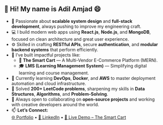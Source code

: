## 👋 Hi! My name is **Adil Amjad** 😄  

- 👀 Passionate about **scalable system design** and **full-stack development**, always pushing to improve my engineering craft.  
- 💻 I build modern web apps using **React.js**, **Node.js**, and **MongoDB**, focused on clean architecture and great user experience.  
- ⚙️ Skilled in crafting **RESTful APIs**, secure **authentication**, and **modular backend systems** that perform efficiently.  
- 🚀 I’ve built impactful projects like:  
  - 🛒 **The Smart Cart** — A Multi-Vendor E-Commerce Platform (MERN).  
  - 🎓 **LMS (Learning Management System)** — Simplifying digital learning and course management.  
- 🌱 Currently learning **DevOps**, **Docker**, and **AWS** to master deployment automation and cloud infrastructure.  
- 🧠 Solved **200+ LeetCode problems**, sharpening my skills in **Data Structures**, **Algorithms**, and **Problem-Solving**.  
- 🤝 Always open to collaborating on **open-source projects** and working with creative developers around the world.  
- 📫 **Let’s Connect:**  
  [🌐 Portfolio](#) • [💼 LinkedIn](#) • [🚀 Live Demo – The Smart Cart](#)
